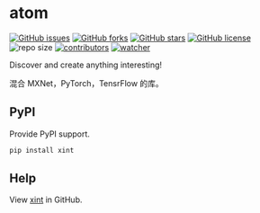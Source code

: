 # atom

[![GitHub issues](https://img.shields.io/github/issues/xinetzone/atom)](https://github.com/xinetzone/atom/issues) [![GitHub forks](https://img.shields.io/github/forks/xinetzone/atom)](https://github.com/xinetzone/atom/network) [![GitHub stars](https://img.shields.io/github/stars/xinetzone/atom)](https://github.com/xinetzone/atom/stargazers) [![GitHub license](https://img.shields.io/github/license/xinetzone/atom)](https://github.com/xinetzone/atom/blob/main/LICENSE)  ![repo size](https://img.shields.io/github/repo-size/xinetzone/atom.svg) [![contributors](https://img.shields.io/github/contributors/xinetzone/atom.svg)](https://github.com/xinetzone/atom/graphs/contributors) [![watcher](https://img.shields.io/github/watchers/xinetzone/atom.svg)](https://github.com/xinetzone/atom/watchers)

Discover and create anything interesting!

混合 MXNet，PyTorch，TensrFlow 的库。

## PyPI

Provide PyPI support.

```sh
pip install xint
```

## Help

View [xint](https://xinetzone.github.io/dao/categories/xint/) in GitHub.